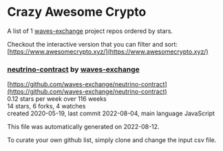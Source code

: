 # Crazy Awesome Crypto
A list of 1 [waves-exchange](https://github.com/waves-exchange) project repos ordered by stars.  

Checkout the interactive version that you can filter and sort: 
[https://www.awesomecrypto.xyz/](https://www.awesomecrypto.xyz/)  


### [neutrino-contract](https://github.com/waves-exchange/neutrino-contract) by [waves-exchange](https://github.com/waves-exchange)  
  
[https://github.com/waves-exchange/neutrino-contract](https://github.com/waves-exchange/neutrino-contract)  
0.12 stars per week over 116 weeks  
14 stars, 6 forks, 4 watches  
created 2020-05-19, last commit 2022-08-04, main language JavaScript  


This file was automatically generated on 2022-08-12.  

To curate your own github list, simply clone and change the input csv file.  